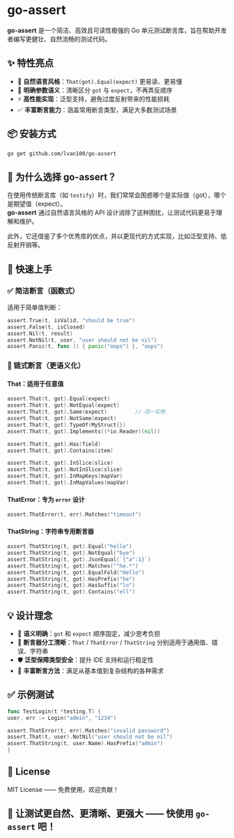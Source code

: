 # go-assert

**go-assert** 是一个简洁、高效且可读性极强的 Go 单元测试断言库，旨在帮助开发者编写更健壮、自然流畅的测试代码。

## ✨ 特性亮点

- 💬 **自然语言风格**：`That(got).Equal(expect)` 更易读、更易懂
- 🔄 **明确参数语义**：清晰区分 `got` 与 `expect`，不再弄反顺序
- ⚡ **高性能实现**：泛型支持，避免过度反射带来的性能损耗
- ✅ **丰富断言能力**：涵盖常用断言类型，满足大多数测试场景

## 📦 安装方式

```bash
go get github.com/lvan100/go-assert
```

## 🤔 为什么选择 go-assert？

在使用传统断言库（如 `testify`）时，我们常常会困惑哪个是实际值（got），哪个是期望值（expect）。  
**go-assert** 通过自然语言风格的 API 设计消除了这种困扰，让测试代码更易于理解和维护。

此外，它还借鉴了多个优秀库的优点，并以更现代的方式实现，比如泛型支持、低反射开销等。

## 🧪 快速上手

### ✅ 简洁断言（函数式）

适用于简单值判断：

```go
assert.True(t, isValid, "should be true")
assert.False(t, isClosed)
assert.Nil(t, result)
assert.NotNil(t, user, "user should not be nil")
assert.Panic(t, func () { panic("oops") }, "oops")
```

### 🔗 链式断言（更语义化）

#### That：适用于任意值

```go
assert.That(t, got).Equal(expect)
assert.That(t, got).NotEqual(expect)
assert.That(t, got).Same(expect)         // 同一实例
assert.That(t, got).NotSame(expect)
assert.That(t, got).TypeOf(MyStruct{})
assert.That(t, got).Implements((*io.Reader)(nil))

assert.That(t, got).Has(field)
assert.That(t, got).Contains(item)

assert.That(t, got).InSlice(slice)
assert.That(t, got).NotInSlice(slice)
assert.That(t, got).InMapKeys(mapVar)
assert.That(t, got).InMapValues(mapVar)
```

#### ThatError：专为 `error` 设计

```go
assert.ThatError(t, err).Matches("timeout")
```

#### ThatString：字符串专用断言器

```go
assert.ThatString(t, got).Equal("hello")
assert.ThatString(t, got).NotEqual("bye")
assert.ThatString(t, got).JsonEqual(`{"a":1}`)
assert.ThatString(t, got).Matches("^he.*")
assert.ThatString(t, got).EqualFold("Hello")
assert.ThatString(t, got).HasPrefix("he")
assert.ThatString(t, got).HasSuffix("lo")
assert.ThatString(t, got).Contains("ell")
```

## 💡 设计理念

- 🧠 **语义明确**：`got` 和 `expect` 顺序固定，减少思考负担
- 🧩 **断言器分工清晰**：`That` / `ThatError` / `ThatString` 分别适用于通用值、错误、字符串
- 🛡️ **泛型保障类型安全**：提升 IDE 支持和运行稳定性
- 🧰 **丰富断言方法**：满足从基本值到复杂结构的各种需求

## ✅ 示例测试

```go
func TestLogin(t *testing.T) {
user, err := Login("admin", "1234")

assert.ThatError(t, err).Matches("invalid password")
assert.That(t, user).NotNil("user should not be nil")
assert.ThatString(t, user.Name).HasPrefix("admin")
}
```

## 📜 License

MIT License —— 免费使用，欢迎贡献！

## 🚀 让测试更自然、更清晰、更强大 —— 快使用 `go-assert` 吧！

